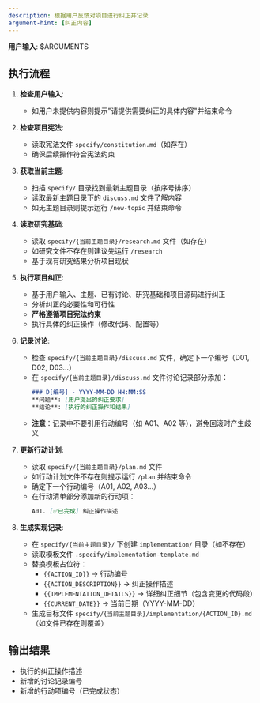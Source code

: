 ```yaml
---
description: 根据用户反馈对项目进行纠正并记录
argument-hint: [纠正内容]
---
```


**用户输入**: $ARGUMENTS

## 执行流程

1. **检查用户输入**:
   - 如用户未提供内容则提示"请提供需要纠正的具体内容"并结束命令

2. **检查项目宪法**:
   - 读取宪法文件 `specify/constitution.md`（如存在）
   - 确保后续操作符合宪法约束

3. **获取当前主题**:
   - 扫描 `specify/` 目录找到最新主题目录（按序号排序）
   - 读取最新主题目录下的 `discuss.md` 文件了解内容
   - 如无主题目录则提示运行 `/new-topic` 并结束命令

4. **读取研究基础**:
   - 读取 `specify/{当前主题目录}/research.md` 文件（如存在）
   - 如研究文件不存在则建议先运行 `/research`
   - 基于现有研究结果分析项目现状

5. **执行项目纠正**:
   - 基于用户输入、主题、已有讨论、研究基础和项目源码进行纠正
   - 分析纠正的必要性和可行性
   - **严格遵循项目宪法约束**
   - 执行具体的纠正操作（修改代码、配置等）

6. **记录讨论**:
   - 检查 `specify/{当前主题目录}/discuss.md` 文件，确定下一个编号（D01, D02, D03...）
   - 在 `specify/{当前主题目录}/discuss.md` 文件讨论记录部分添加：
     ```markdown
     ### D[编号] - YYYY-MM-DD HH:MM:SS
     **问题**: [用户提出的纠正要求]
     **结论**: [执行的纠正操作和结果]
     ```
   - **注意**：记录中不要引用行动编号（如 A01、A02 等），避免回滚时产生歧义

7. **更新行动计划**:
   - 读取 `specify/{当前主题目录}/plan.md` 文件
   - 如行动计划文件不存在则提示运行 `/plan` 并结束命令
   - 确定下一个行动编号（A01, A02, A03...）
   - 在行动清单部分添加新的行动项：
     ```markdown
     A01. [✅已完成] 纠正操作描述
     ```

8. **生成实现记录**:
   - 在 `specify/{当前主题目录}/` 下创建 `implementation/` 目录（如不存在）
   - 读取模板文件 `.specify/implementation-template.md`
   - 替换模板占位符：
     - `{{ACTION_ID}}` → 行动编号
     - `{{ACTION_DESCRIPTION}}` → 纠正操作描述
     - `{{IMPLEMENTATION_DETAILS}}` → 详细纠正细节（包含变更的代码段）
     - `{{CURRENT_DATE}}` → 当前日期（YYYY-MM-DD）
   - 生成目标文件 `specify/{当前主题目录}/implementation/{ACTION_ID}.md`（如文件已存在则覆盖）

## 输出结果
- 执行的纠正操作描述
- 新增的讨论记录编号
- 新增的行动项编号（已完成状态）